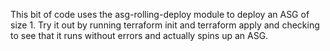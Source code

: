 This bit of code uses the asg-rolling-deploy module to deploy an ASG of size 1. Try it out by running terraform init and terraform apply and checking to see that it runs without errors and actually spins up an ASG.